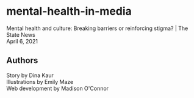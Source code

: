 # mental-health-in-media
Mental health and culture: Breaking barriers or reinforcing stigma? | The State News
<br>
April 6, 2021

## Authors
Story by Dina Kaur
<br>
Illustrations by Emily Maze
<br>
Web development by Madison O'Connor
